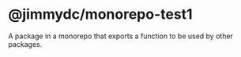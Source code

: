 # @jimmydc/monorepo-test1

A package in a monorepo that exports a function to be used by other packages.
